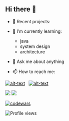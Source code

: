 ## Hi there 👋 

- 🔭 Recent projects:

- 🌱 I’m currently learning:
  - java
  - system design
  - architecture 
- 💬 Ask me about anything

<!--
- 🔭 I’m currently working on:
- 👯 I’m looking to collaborate on ...
- 🤔 I’m looking for help with ...
- 📫 How to reach me: ...
- 😄 Pronouns: ...
- ⚡ Fun fact: ...
-->
<!--
![Github stats](https://github-readme-stats.vercel.app/api?username=waterpoleg&hide=stars,prs,issues,contribs)
[![Top Langs](https://github-readme-stats.vercel.app/api/top-langs/?username=waterpoleg&layout=compact)](https://github.com/waterpoleg/github-readme-stats)
-->

- 📫 How to reach me:

[![alt-text](https://img.shields.io/badge/-telegram-grey?style=flat&logo=telegram&logoColor=white)](https://t.me/waterpoleg)&nbsp;&nbsp;
[![alt-text](https://img.shields.io/badge/@%20email-005FED?style=flat&logo=mail&logoColor=white)](mailto:watepoleg@gmail.com)&nbsp;&nbsp;

![](https://github-profile-summary-cards.vercel.app/api/cards/stats?username=waterpoleg&theme=solarized_dark)
![](https://github-profile-summary-cards.vercel.app/api/cards/repos-per-language?username=waterpoleg&theme=solarized_dark)
<!--
[![alt-text](https://img.shields.io/badge/-telegram-grey?style=flat&logo=telegram&logoColor=white)](https://t.me/waterpoleg)&nbsp;&nbsp;
[![alt-text](https://img.shields.io/badge/@%20email-005FED?style=flat&logo=mail&logoColor=white)](mailto:watepoleg@gmail.com)&nbsp;&nbsp;
-->
[![codewars](https://www.codewars.com/users/waterpoleg/badges/small)](https://www.codewars.com/users/waterpoleg)

![Profile views](https://gpvc.arturio.dev/waterpoleg)
